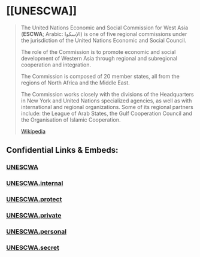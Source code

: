 ﻿---
aliases:
  - ESCWA
---

# [[UNESCWA]] 

> The United Nations Economic and Social Commission for West Asia (**ESCWA**; Arabic: الإسكوا) is one of five regional commissions under the jurisdiction of the United Nations Economic and Social Council. 
> 
> The role of the Commission is to promote economic and social development of Western Asia through regional and subregional cooperation and integration.
>
> The Commission is composed of 20 member states, all from the regions of North Africa and the Middle East.
> 
> The Commission works closely with the divisions of the Headquarters in New York and United Nations specialized agencies, as well as with international and regional organizations. 
> Some of its regional partners include: the League of Arab States, the Gulf Cooperation Council and the Organisation of Islamic Cooperation.
>
> [Wikipedia](https://en.wikipedia.org/wiki/United%20Nations%20Economic%20and%20Social%20Commission%20for%20Western%20Asia)






## Confidential Links & Embeds: 

### [UNESCWA](/_public/UN(United_Nations)/ECOSOC/UNESCWA.md) 

### [UNESCWA.internal](/_internal/UN(United_Nations)/ECOSOC/UNESCWA.internal.md) 

### [UNESCWA.protect](/_protect/UN(United_Nations)/ECOSOC/UNESCWA.protect.md) 

### [UNESCWA.private](/_private/UN(United_Nations)/ECOSOC/UNESCWA.private.md) 

### [UNESCWA.personal](/_personal/UN(United_Nations)/ECOSOC/UNESCWA.personal.md) 

### [UNESCWA.secret](/_secret/UN(United_Nations)/ECOSOC/UNESCWA.secret.md) 
